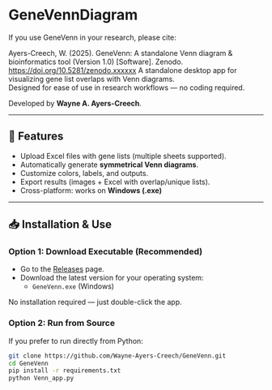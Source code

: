 # GeneVennDiagram

If you use GeneVenn in your research, please cite:

Ayers-Creech, W. (2025). GeneVenn: A standalone Venn diagram & bioinformatics tool (Version 1.0) [Software]. Zenodo. https://doi.org/10.5281/zenodo.xxxxxx
A standalone desktop app for visualizing gene list overlaps with Venn diagrams.  
Designed for ease of use in research workflows — no coding required.  

Developed by **Wayne A. Ayers-Creech**.

---

## 🚀 Features
- Upload Excel files with gene lists (multiple sheets supported).  
- Automatically generate **symmetrical Venn diagrams**.  
- Customize colors, labels, and outputs.  
- Export results (images + Excel with overlap/unique lists).  
- Cross-platform: works on **Windows (.exe)** 

---

## 📥 Installation & Use

### Option 1: Download Executable (Recommended)
- Go to the [Releases](../../releases) page.  
- Download the latest version for your operating system:
  - `GeneVenn.exe` (Windows)  
  

No installation required — just double-click the app.  

### Option 2: Run from Source
If you prefer to run directly from Python:
```bash
git clone https://github.com/Wayne-Ayers-Creech/GeneVenn.git
cd GeneVenn
pip install -r requirements.txt
python Venn_app.py
